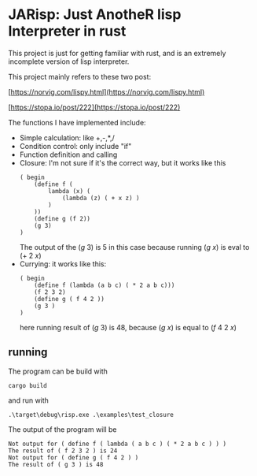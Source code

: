 # JARisp: Just AnotheR lisp Interpreter in rust  
This project is just for getting familiar with rust, and is an extremely incomplete version of lisp interpreter. 

This project mainly refers to these two post:

[https://norvig.com/lispy.html](https://norvig.com/lispy.html)

[https://stopa.io/post/222](https://stopa.io/post/222)

The functions I have implemented include:
* Simple calculation: like +,-,*,/
* Condition control: only include "if"
* Function definition and calling
* Closure: I'm not sure if it's the correct way, but it works like this
    ```
    ( begin 
        (define f (
            lambda (x) (
                (lambda (z) ( + x z) )
            )
        ))
        (define g (f 2))
        (g 3)
    )
    ```
    The output of the $(g\ 3)$ is 5 in this case because running $(g\ x)$ is eval to $(+\ 2\ x)$
* Currying: it works like this:
    ```
    ( begin 
        (define f (lambda (a b c) ( * 2 a b c)))
        (f 2 3 2)
        (define g ( f 4 2 ))
        (g 3 )
    )
    ```
    here running result of $(g\ 3)$ is 48, because $(g\ x)$ is equal to $(f\ 4\ 2\ x)$
## running
The program can be build with
```
cargo build
```
and run with
```
.\target\debug\risp.exe .\examples\test_closure
```
The output of the program will be
```
Not output for ( define f ( lambda ( a b c ) ( * 2 a b c ) ) )
The result of ( f 2 3 2 ) is 24
Not output for ( define g ( f 4 2 ) )
The result of ( g 3 ) is 48
```

